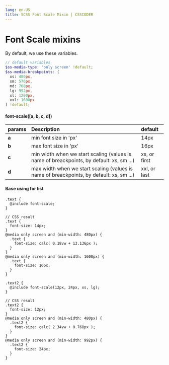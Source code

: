 ```yaml
---
lang: en-US
title: SCSS Font Scale Mixin | CSSCODER
---
```


# Font Scale mixins

By default, we use these variables.

```scss
// default variables
$ss-media-type: 'only screen' !default;
$ss-media-breakpoints: (
  xs: 480px,
  sm: 576px,
  md: 768px,
  lg: 992px,
  xl: 1200px,
  xxl: 1600px
) !default;
```

#### font-scale([a, b, c, d])
| params            | Description                           | default       |
| :-------------    |:-------------                         | :----------   |
| **a**             | min font size in 'px'                 | 14px          |
| **b**             | max font size in 'px'                 | 16px          |
| **c**             | min width when we start scaling (values is name of breackpoints, by default: xs, sm ...)       | xs, or first            |
| **d**             | max width when we start scaling (values is name of breackpoints, by default: xs, sm ...)       | xxl, or last         |


#### Base using for list
```scss{2,21}
.text {
  @include font-scale;
}

// CSS result
.text {
  font-size: 14px;
}
@media only screen and (min-width: 480px) {
  .text {
    font-size: calc( 0.18vw + 13.136px );
  }
}
@media only screen and (min-width: 1600px) {
  .text {
    font-size: 16px;
  }
}

.text2 {
  @include font-scale(12px, 24px, xs, lg);
}

// CSS result
.text2 {
  font-size: 12px;
}
@media only screen and (min-width: 480px) {
  .text2 {
    font-size: calc( 2.34vw + 0.768px );
  }
}
@media only screen and (min-width: 992px) {
  .text2 {
    font-size: 24px;
  }
}
```
